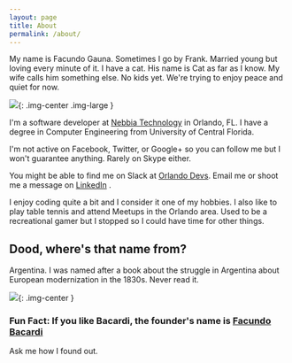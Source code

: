 ```yaml
---
layout: page
title: About
permalink: /about/
---
```





My name is Facundo Gauna. Sometimes I go by Frank. Married young but loving every minute of it.
I have a cat. His name is Cat as far as I know. My wife calls him something else.
No kids yet. We're trying to enjoy peace and quiet for now.

![]({{site.url}}/assets/us.jpg){: .img-center .img-large }

I'm a software developer at [Nebbia Technology](http://nebbiatech.com) in Orlando, FL. I have a degree in Computer Engineering from University of Central Florida.

I'm not active on Facebook, Twitter, or Google+ so you can follow me but I won't guarantee anything.
Rarely on Skype either.  

You might be able to find me on Slack at [Orlando Devs](http://orlandodevelopers.technology/). 
Email me or shoot me a message on [LinkedIn](https://www.linkedin.com/in/facundo-gauna-601b8a47) . 

I enjoy coding quite a bit and I consider it one of my hobbies. I also like to play table tennis and attend Meetups in the Orlando area.
Used to be a recreational gamer but I stopped so I could have time for other things. 

## Dood, where's that name from?
Argentina. I was named after a book about the struggle in Argentina about European modernization in the 1830s. Never read it.

![]({{site.url}}/assets/facundo.jpg){: .img-center }

### Fun Fact: If you like Bacardi, the founder's name is [Facundo Bacardi](https://en.wikipedia.org/wiki/Facundo_Bacardi)
Ask me how I found out.






